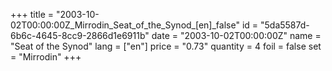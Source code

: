 +++
title = "2003-10-02T00:00:00Z_Mirrodin_Seat_of_the_Synod_[en]_false"
id = "5da5587d-6b6c-4645-8cc9-2866d1e6911b"
date = "2003-10-02T00:00:00Z"
name = "Seat of the Synod"
lang = ["en"]
price = "0.73"
quantity = 4
foil = false
set = "Mirrodin"
+++
